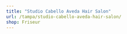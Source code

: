 ```yaml
---
title: "Studio Cabello Aveda Hair Salon"
url: /tampa/studio-cabello-aveda-hair-salon/
shop: Friseur
---
```

